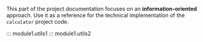 This part of the project documentation focuses on
an **information-oriented** approach. Use it as a
reference for the technical implementation of the
`calculator` project code.

::: module1.utils1
::: module1.utils2
